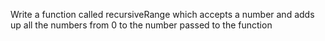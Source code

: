 Write a function called recursiveRange which accepts a number and adds up all the numbers from 0 to the number passed to the function
